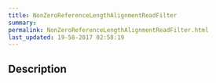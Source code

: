 ```yaml
---
title: NonZeroReferenceLengthAlignmentReadFilter
summary: 
permalink: NonZeroReferenceLengthAlignmentReadFilter.html
last_updated: 19-58-2017 02:58:19
---
```


## Description



